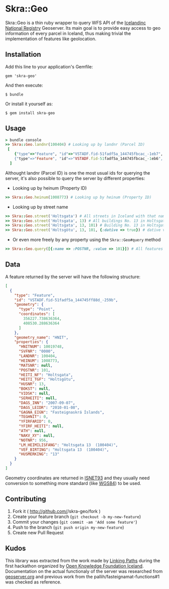# Skra::Geo

Skra::Geo is a thin ruby wrapper to query WFS API of the [Icelandinc National Registry](http://www.skra.is) Geoserver.
Its main goal is to provide easy access to geo information of every parcel in Iceland, thus making trivial the implementation
of features like geolocation.


## Installation

Add this line to your application's Gemfile:

    gem 'skra-geo'

And then execute:

    $ bundle

Or install it yourself as:

    $ gem install skra-geo

## Usage

```ruby
> bundle console
>> Skra::Geo.landnr(100404) # Looking up by landnr (Parcel ID)
 [
    {"type"=>"Feature", "id"=>"VSTADF.fid-51fadf5a_144745fbcac_-1eb7", "geometry"=>{"type"=… data skipped …4)", "HUSMERKING"=>"13"}},
    {"type"=>"Feature", "id"=>"VSTADF.fid-51fadf5a_144745fbcac_-1eb6", "geometry"=>{"type"=… data skipped …4)", "HUSMERKING"=>"1"}}
  ]
```

Althought landnr (Parcel ID) is one the most usual ids for querying the server, it's also possible to query the server by different properties:

* Looking up by heinum (Property ID)
```ruby
>> Skra::Geo.heinum(1008773) # Looking up by heinum (Property ID)
```

* Looking up by street name
```ruby
>> Skra::Geo.street('Holtsgata') # All streets in Iceland with that name
>> Skra::Geo.street('Holtsgata', 13) # All buildings No. 13 in Holtsgata streets in Iceland
>> Skra::Geo.street('Holtsgata', 13, 101) # Building No. 13 in Holtsgata streets in postcode 101 (Reykjavík)
>> Skra::Geo.street('Holtsgötu', 13, 101, {:dative => true}) # dative version of the name street (useful in icelandic)
```

* Or even more freely by any property using the ```Skra::Geo#query``` method
```ruby
>> Skra::Geo.query([{:name => :POSTNR, :value => 101}]) # All features in postcode 101
```

## Data

A feature returned by the server will have the following structure:
```json
[
  {
    "type": "Feature",
    "id": "VSTADF.fid-51fadf5a_144745ff88d_-259b",
    "geometry": {
      "type": "Point",
      "coordinates": [
        356227.738636364,
        408530.288636364
      ]
    },
    "geometry_name": "HNIT",
    "properties": {
      "HNITNUM": 10019748,
      "SVFNR": "0000",
      "LANDNR": 100404,
      "HEINUM": 1008773,
      "MATSNR": null,
      "POSTNR": 101,
      "HEITI_NF": "Holtsgata",
      "HEITI_TGF": "Holtsgötu",
      "HUSNR": 13,
      "BOKST": null,
      "VIDSK": null,
      "SERHEITI": null,
      "DAGS_INN": "2007-09-07",
      "DAGS_LEIDR": "2010-01-08",
      "GAGNA_EIGN": "Fasteignaskrá Íslands",
      "TEGHNIT": 0,
      "YFIRFARID": 0,
      "YFIRF_HEITI": null,
      "ATH": null,
      "NAKV_XY": null,
      "NOTNR": 956,
      "LM_HEIMILISFANG": "Holtsgata 13  (100404)",
      "VEF_BIRTING": "Holtsgata 13  (100404)",
      "HUSMERKING": "13"
    }
  }
]
```

Geometry coordinates are returned in [ISNET93](https://is.wikipedia.org/wiki/ISNET93) and they usually need conversion to something more standard (like [WGS84](https://en.wikipedia.org/wiki/World_Geodetic_System)) to be used.

## Contributing

1. Fork it ( http://github.com/<my-github-username>/skra-geo/fork )
2. Create your feature branch (`git checkout -b my-new-feature`)
3. Commit your changes (`git commit -am 'Add some feature'`)
4. Push to the branch (`git push origin my-new-feature`)
5. Create new Pull Request

## Kudos

This library was extracted from the work made by [Linking Paths](http://www.linkingpaths.com) during the first hackathon organized by [Open Knowledge Foundation Iceland](https://www.facebook.com/OKFNis). Documentation on the actual functionaly of the server was researched from [geoserver.org](http://docs.geoserver.org/stable/en/user/services/wfs/reference.html#operations) and previous work from the pallih/fasteignamat-functions#1 was checked as reference.
